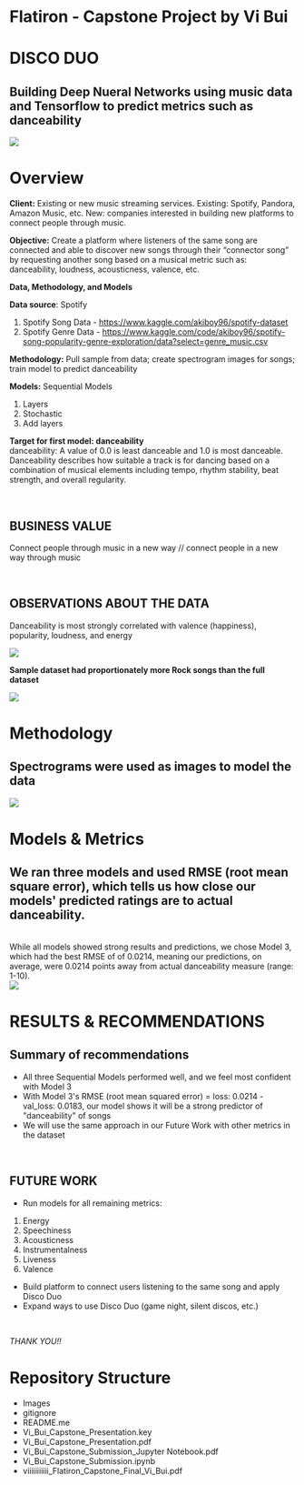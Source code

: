 # Flatiron - Capstone Project by Vi Bui
# DISCO DUO 
## Building Deep Nueral Networks using music data and Tensorflow to predict metrics such as danceability

<img src='Images/Disco Duo Logo Prototype.jpg'>

# Overview

**Client:** Existing or new music streaming services. Existing: Spotify, Pandora, Amazon Music, etc. New: companies interested in building new platforms to connect people through music. 

**Objective:** Create a platform where listeners of the same song are connected and able to discover new songs through their “connector song” by requesting another song based on a musical metric such as: danceability, loudness, acousticness, valence, etc.
 
**Data, Methodology, and Models** <br/> 

**Data source**: Spotify 
1. Spotify Song Data - https://www.kaggle.com/akiboy96/spotify-dataset
2. Spotify Genre Data - https://www.kaggle.com/code/akiboy96/spotify-song-popularity-genre-exploration/data?select=genre_music.csv

**Methodology:** Pull sample from data; create spectrogram images for songs; train model to predict danceability 

**Models:** Sequential Models 
1. Layers
2. Stochastic 
3. Add layers

**Target for first model: danceability** <br>
danceability: A value of 0.0 is least danceable and 1.0 is most danceable. Danceability describes how suitable a track is for dancing based on a combination of musical elements including tempo, rhythm stability, beat strength, and overall regularity.

<br>

## BUSINESS VALUE
Connect people through music in a new way // connect people in a new way through music

<br> 

## OBSERVATIONS ABOUT THE DATA
Danceability is most strongly correlated with valence (happiness), popularity, loudness, and energy

<img src='Images/Song Metrics - Correlation Matrix.png'>

<br>

**Sample dataset had proportionately more Rock songs than the full dataset**

<img src='Images/Genre_Data.png'>

<br>

# Methodology 
## Spectrograms were used as images to model the data

<img src='Images/Spectrograms.png'>

# Models & Metrics 
## We ran three models and used RMSE (root mean square error), which tells us how close our models' predicted ratings are to actual danceability. 

<br>
While all models showed strong results and predictions, we chose Model 3, which had the best RMSE of of 0.0214, meaning our predictions, on average, were 0.0214 points away from actual danceability measure (range: 1-10). 

<br>

<img src='Images/Model3.png'>

<br>

 # **RESULTS & RECOMMENDATIONS** 

## Summary of recommendations

* All three Sequential Models performed well, and we feel most confident with Model 3
* With Model 3's RMSE (root mean squared error) = loss: 0.0214 - val_loss: 0.0183, our model shows it will be a strong predictor of "danceability" of songs 
* We will use the same approach in our Future Work with other metrics in the dataset 

<br>

## **FUTURE WORK**
* Run models for all remaining metrics: 
1. Energy
2. Speechiness
3. Acousticness
4. Instrumentalness
5. Liveness
6. Valence <br>
* Build platform to connect users listening to the same song and apply Disco Duo <br>
* Expand ways to use Disco Duo (game night, silent discos, etc.)

<br>

*THANK YOU!!*

# Repository Structure

- Images 
- gitignore
- README.me
- Vi_Bui_Capstone_Presentation.key
- Vi_Bui_Capstone_Presentation.pdf
- Vi_Bui_Capstone_Submission_Jupyter Notebook.pdf
- Vi_Bui_Capstone_Submission.ipynb
- viiiiiiiiiii_Flatiron_Capstone_Final_Vi_Bui.pdf
